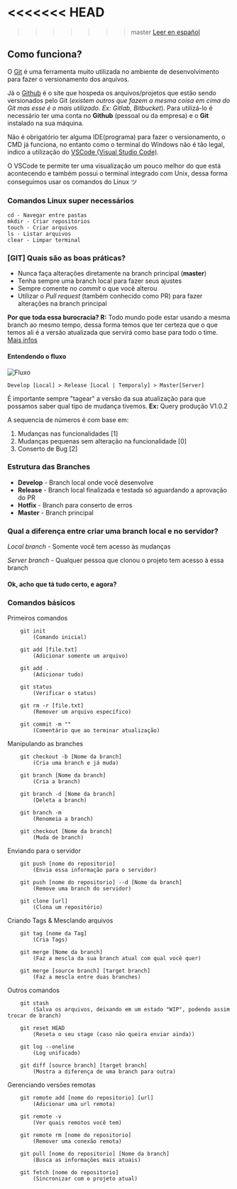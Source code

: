 <<<<<<< HEAD
=======

>>>>>>> master
[Leer en español](hsp.md)

## Como funciona?

O [Git](https://git-scm.com) é uma ferramenta muito utilizada no ambiente de desenvolvimento para fazer o versionamento dos arquivos.

Já o [Github](https://github.com) é o site que hospeda os arquivos/projetos que estão sendo versionados pelo Git (*existem outros que fazem a mesma coisa em cima do Git mas esse é o mais utilizado. Ex: Gitlab, Bitbucket*). Para utilizá-lo é necessário ter uma conta no **Github** (pessoal ou da empresa) e o **Git** instalado na sua máquina.

Não é obrigatório ter alguma IDE(programa) para fazer o versionamento, o CMD já funciona, no entanto como o terminal do Windows não é tão legal, indico a utilização do [VSCode (Visual Studio Code)](https://code.visualstudio.com).

O VSCode te permite ter uma visualização um pouco melhor do que está acontecendo e também possui o terminal integrado com Unix, dessa forma conseguimos usar os comandos do Linux ツ

### Comandos Linux super necessários
    cd - Navegar entre pastas
    mkdir - Criar repositórios
    touch - Criar arquivos
    ls - Listar arquivos
    clear - Limpar terminal

### [GIT] Quais são as boas práticas?

- Nunca faça alterações diretamente na branch principal (**master**)
- Tenha sempre uma branch local para fazer seus ajustes
- Sempre comente no *commit* o que você alterou 
- Utilizar o *Pull request* (também conhecido como PR) para fazer alterações na branch principal

**Por que toda essa burocracia? R:** Todo mundo pode estar usando a mesma branch ao mesmo tempo, dessa forma temos que ter certeza que o que temos ali é a versão atualizada que servirá como base para todo o time. [Mais infos](https://git-scm.com/book/pt-br/v1/Git-Distribu%C3%ADdo-Contribuindo-Para-Um-Projeto)

#### Entendendo o fluxo

![Fluxo](https://static.imasters.com.br/wp-content/uploads/2013/10/git-workflow-release-cycle-4maintenance.png)


    Develop [Local] > Release [Local | Temporaly] > Master[Server]

É importante sempre "tagear" a versão da sua atualização para que possamos saber qual tipo de mudança tivemos. **Ex:** Query produção V1.0.2 

A sequencia de números é com base em:
1. Mudanças nas funcionalidades [1]
2. Mudanças pequenas sem alteração na funcionalidade [0]
3. Conserto de Bug [2]


### Estrutura das Branches

- **Develop** - Branch local onde você desenvolve
- **Release** - Branch local finalizada e testada só aguardando a aprovação do PR
- **Hotfix** - Branch para conserto de erros
- **Master** - Branch principal


### Qual a diferença entre criar uma branch local e no servidor?

*Local branch* - Somente você tem acesso às mudanças

*Server branch* - Qualquer pessoa que clonou o projeto tem acesso à essa branch


#### Ok, acho que tá tudo certo, e agora?

### Comandos básicos


Primeiros comandos

        git init
            (Comando inicial)
            
        git add [file.txt]
            (Adicionar somente um arquivo)

        git add .
            (Adicionar tudo)

        git status
            (Verificar o status)

        git rm -r [file.txt]
            (Remover um arquivo específico)

        git commit -m "" 
            (Comentário que ao terminar atualização)


Manipulando as branches

        git checkout -b [Nome da branch] 
            (Cria uma branch e já muda)

        git branch [Nome da branch]
            (Cria a branch)

        git branch -d [Nome da branch]  
            (Deleta a branch)

        git branch -m
            (Renomeia a branch)

        git checkout [Nome da branch]
            (Muda de branch)

Enviando para o servidor

        git push [nome do repositorio] 
            (Envia essa informação para o servidor)

        git push [nome do repositorio] --d [Nome da branch] 
            (Remove uma branch do servidor)

        git clone [url]
            (Clona um repositório)


Criando Tags & Mesclando arquivos

        git tag [nome da Tag]
            (Cria Tags)

        git merge [Nome da branch] 
            (Faz a mescla da sua branch atual com qual você quer)

        git merge [source branch] [target branch] 
            (Faz a mescla entre duas branches)


Outros comandos

        git stash 
            (Salva os arquivos, deixando em um estado "WIP", podendo assim trocar de branch)

        git reset HEAD 
            (Reseta o seu stage (caso não queira enviar ainda))

        git log --oneline
            (Log unificado)

        git diff [source branch] [target branch] 
            (Mostra a diferença de uma branch para outra)

Gerenciando versões remotas

        git remote add [nome do repositorio] [url]
            (Adicionar uma url remota)

        git remote -v 
            (Ver quais remotos você tem)

        git remote rm [nome do repositorio] 
            (Remover uma conexão remota)

        git pull [nome do repositorio] [Nome da branch] 
            (Busca as informações mais atuais)

        git fetch [nome do repositorio] 
            (Sincronizar com o projeto atual)
